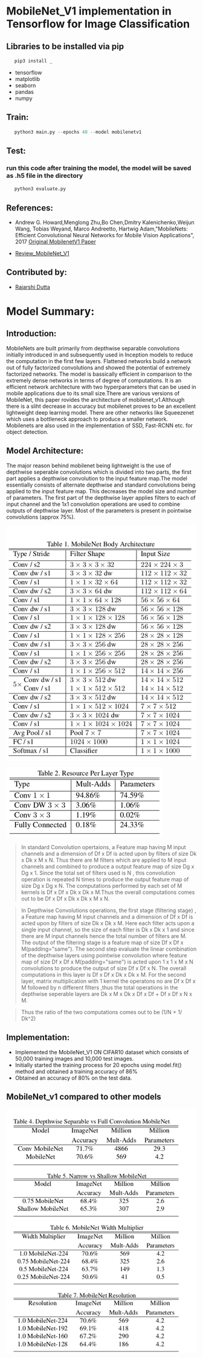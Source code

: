 # MobileNet_V1 implementation in Tensorflow for Image Classification

## Libraries to be installed via pip 
```py
   pip3 install _
```

* tensorflow
* matplotlib
* seaborn
* pandas
* numpy


## Train:
```py
   python3 main.py --epochs 40 --model mobilenetv1
```
## Test:
### run this code after training the model, the model will be saved as .h5 file in the directory
```py
   python3 evaluate.py
```   

## References:

* Andrew G. Howard,Menglong Zhu,Bo Chen,Dmitry Kalenichenko,Weijun Wang, Tobias Weyand, Marco Andreetto, Hartwig Adam,"MobileNets: Efficient Convolutional Neural Networks for Mobile Vision Applications", 2017 [Original MobilenetV1 Paper](https://arxiv.org/pdf/1704.04861.pdf)

* [Review_MobileNet_V1](https://towardsdatascience.com/review-mobilenetv1-depthwise-separable-convolution-light-weight-model-a382df364b69)


## Contributed by:

* [Rajarshi Dutta](https://github.com/Rajarshi1001)

# Model Summary:

##  Introduction:

MobileNets are built primarily from depthwise separable convolutions initially introduced in  and subsequently
used in Inception models  to reduce the computation in the first few layers. Flattened networks  build a network
out of fully factorized convolutions and showed the potential of extremely factorized networks. The model is bassically efficient in comparison to the extremely dense networks in terms of degree of computations. It is an efficient network architecture with two hyperparameters that can be used in mobile applications due to its small size.There are various versions of MobileNet, this paper rovides the architecture of mobilenet_v1.Although there is a sliht decrease in accuracy but mobilenet proves to be an excellent lightweight deep learning model. There are other networks like Squeezenet which uses a bottleneck approach to produce a smaller network. Mobilenets are also used in the implementation of SSD, Fast-RCNN  etc. for object detection.

## Model Architecture:

The major reason behind mobilenet being lightweight is the use of depthwise seperable convolutions which is divided into two parts, the first part applies a depthwise convolution to the input feature map.The model essentially consists of alternate depthwise and standard convolutions being applied to the input feature map. This decreases the model size and number of parameters. The first part of the depthwise layer applies filters to each of input channel and the 1x1 convolution operations are used to combine outputs of depthwise layer. Most of the parameters is present  in pointwise convolutions (approx 75%).


![alt text](assets/architecture.png)



![alt text](assets/resource.png)



> In standard Convolution opertaions, a Feature map having M input channels and a dimension of Df x Df is acted upon by filters of size Dk x Dk x M x N. Thus there are M filters which are applied to M input channels and combined to produce a output feature map of size Dg x Dg x 1. Since the total set of filters used is N , this convolution operation is repeated N times to produce the output feature map of size Dg x Dg x N. The computations performed by each set of M kernels is Df x Df x Dk x Dk x M.Thus the overall computations comes out to be Df x Df x Dk x Dk x M x N. 

> In Depthwise Convolutions operations, the first stage (filtering stage) , a Feature map having M input channels and a dimension of Df x Df is acted upon by filters of size Dk x Dk x M. Here each filter acts upon a single input channel, so the size of each filter is Dk x Dk x 1 and since there are M input channels hence the total number of filters are M. The output of the filtering stage is a feature map of size Df x Df x M(padding="same"). The second step evaluate the linear combination of the depthwise layers using pointwise convolution where feature map of size Df x Df x M(padding="same") is acted upon 1 x 1 x M x N convolutions to produce the output of size  Df x Df x N. The overall computations in this layer is Df x Df x Dk x Dk x M. For the second layer, matrix  multiplication with 1 kernel the operatons no are Df x Df x M followed by n different filters ,thus the total operations in the depthwise seperable layers are Dk x M x Dk x Df x Df + Df x Df x N x M.

> Thus the ratio of the two computations comes out to be (1/N + 1/ Dk^2)

## Implementation:

* Implemented the MobileNet_V1 ON CIFAR10 dataset which consists of 50,000 training images and 10,000 test images.
* Initially started the training process for 20 epochs using model.fit() method and obtained a training accuracy of 86%
* Obtained an accuracy of 80% on the test data.

## MobileNet_v1 compared to other models

![alt text](assets/compare.png)
